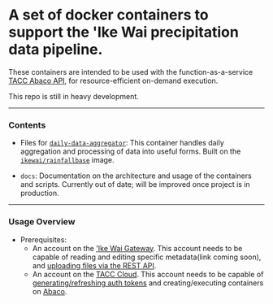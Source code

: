 #  A set of docker containers to support the 'Ike Wai precipitation data pipeline.

  

These containers are intended to be used with the function-as-a-service [TACC Abaco API](https://tacc-cloud.readthedocs.io/projects/abaco/en/latest/), for resource-efficient on-demand execution.

This repo is still in heavy development.

----

### Contents

- Files for [`daily-data-aggregator`](https://hub.docker.com/repository/docker/ikewai/daily-data-aggregator): This container handles daily aggregation and processing of data into useful forms. Built on the [`ikewai/rainfallbase`](https://hub.docker.com/repository/docker/ikewai/rainfallbase) image.

- `docs`: Documentation on the architecture and usage of the containers and scripts. Currently out of date; will be improved once project is in production.

----
### Usage Overview
- Prerequisites: 
	- An account on the ['Ike Wai Gateway](https://github.com/ikewai/precip_pipeline_container). This account needs to be capable of reading and editing specific metadata(link coming soon), and [uploading files via the REST API](https://github.com/ikewai/precip_pipeline_container/blob/base/daily-data-aggregator/uploader.py). 
	- An account on the [TACC Cloud](https://portal.tacc.utexas.edu/). This account needs to be capable of [generating/refreshing auth tokens](https://tapis-project.github.io/live-docs/#tag/Tokens) and creating/executing containers on [Abaco](https://tacc-cloud.readthedocs.io/projects/abaco/en/latest/).
